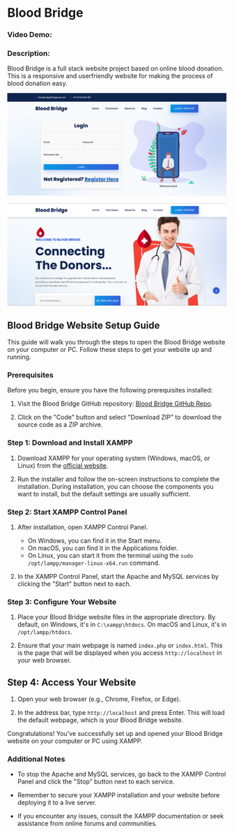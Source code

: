 # Blood Bridge

### Video Demo:

### Description:

Blood Bridge is a full stack website project based on online blood donation. This is a responsive and userfriendly website for making the process of blood donation easy.

![Login Page](./assets/images/sc1.png)

![Home Page](./assets/images/sc2.png)

## Blood Bridge Website Setup Guide

This guide will walk you through the steps to open the Blood Bridge website on your computer or PC. Follow these steps to get your website up and running.

### Prerequisites

Before you begin, ensure you have the following prerequisites installed:

1. Visit the Blood Bridge GitHub repository: [Blood Bridge GitHub Repo](https://github.com/yourusername/your-repo).

2. Click on the "Code" button and select "Download ZIP" to download the source code as a ZIP archive.

### Step 1: Download and Install XAMPP

1. Download XAMPP for your operating system (Windows, macOS, or Linux) from the [official website](https://www.apachefriends.org/index.html).

2. Run the installer and follow the on-screen instructions to complete the installation. During installation, you can choose the components you want to install, but the default settings are usually sufficient.

### Step 2: Start XAMPP Control Panel

1. After installation, open XAMPP Control Panel.

    - On Windows, you can find it in the Start menu.
    - On macOS, you can find it in the Applications folder.
    - On Linux, you can start it from the terminal using the `sudo /opt/lampp/manager-linux-x64.run` command.

2. In the XAMPP Control Panel, start the Apache and MySQL services by clicking the "Start" button next to each.

### Step 3: Configure Your Website

1. Place your Blood Bridge website files in the appropriate directory. By default, on Windows, it's in `C:\xampp\htdocs`. On macOS and Linux, it's in `/opt/lampp/htdocs`.

2. Ensure that your main webpage is named `index.php` or `index.html`. This is the page that will be displayed when you access `http://localhost` in your web browser.

## Step 4: Access Your Website

1. Open your web browser (e.g., Chrome, Firefox, or Edge).

2. In the address bar, type `http://localhost` and press Enter. This will load the default webpage, which is your Blood Bridge website.

Congratulations! You've successfully set up and opened your Blood Bridge website on your computer or PC using XAMPP.

### Additional Notes

-   To stop the Apache and MySQL services, go back to the XAMPP Control Panel and click the "Stop" button next to each service.

-   Remember to secure your XAMPP installation and your website before deploying it to a live server.

-   If you encounter any issues, consult the XAMPP documentation or seek assistance from online forums and communities.
